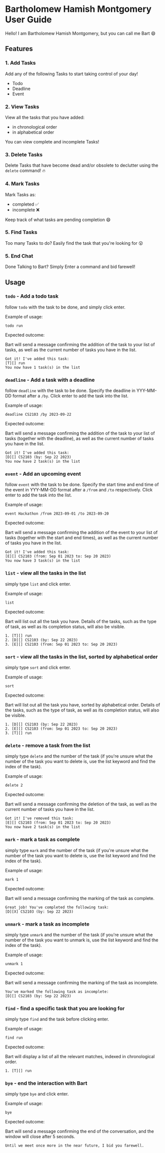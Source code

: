 # Bartholomew Hamish Montgomery User Guide


Hello! I am Bartholomew Hamish Montgomery, but you can call me Bart 😄
## Features 

### 1. Add Tasks

Add any of the following Tasks to start taking control of your day!

- Todo
- Deadline
- Event

### 2. View Tasks

View all the tasks that you have added:
- in chronological order
- in alphabetical order

You can view complete and incomplete Tasks!

### 3. Delete Tasks

Delete Tasks that have become dead and/or obsolete to declutter using the `delete` command! 🔥

### 4. Mark Tasks

Mark Tasks as:
- completed ✅
- incomplete ❌

Keep track of what tasks are pending completion 😄

### 5. Find Tasks

Too many Tasks to do? Easily find the task that you're looking for 😲

### 5. End Chat

 Done Talking to Bart? Simply Enter a command and bid farewell!

## Usage

### `todo` - Add a todo task

follow `todo` with the task to be done, and simply click enter.

Example of usage: 

`todo run`

Expected outcome:

Bart will send a message confirming the addition of the task to your list of tasks, as well as the current number of tasks you have in the list.

```
Got it! I've added this task:
[T][] run
You now have 1 task(s) in the list
```

### `deadline` - Add a task with a deadline

follow `deadline` with the task to be done. Specify the deadline in YYY-MM-DD format after a `/by`. Click enter to add the task into the list.

Example of usage: 

`deadline CS2103 /by 2023-09-22`

Expected outcome:

Bart will send a message confirming the addition of the task to your list of tasks (together with the deadline), as well as the current number of tasks you have in the list.

```
Got it! I've added this task:
[D][] CS2103 (by: Sep 22 2023)
You now have 2 task(s) in the list
```
### `event` - Add an upcoming event

follow `event` with the task to be done. Specify the start time and end time of the event in YYY-MM-DD format after a `/from` and `/to` respectively. Click enter to add the task into the list.

Example of usage: 

`event Hackathon /from 2023-09-01 /to 2023-09-20`

Expected outcome:

Bart will send a message confirming the addition of the event to your list of tasks (together with the start and end times), as well as the current number of tasks you have in the list.

```
Got it! I've added this task:
[E][] CS2103 (from: Sep 01 2023 to: Sep 20 2023)
You now have 3 task(s) in the list
```
### `list` - view all the tasks in the list

simply type `list` and click enter.

Example of usage: 

`list`

Expected outcome:

Bart will list out all the task you have. Details of the tasks, such as the type of task, as well as its completion status, will also be visible.

```
1. [T][] run
2. [D][] CS2103 (by: Sep 22 2023)
3. [E][] CS2103 (from: Sep 01 2023 to: Sep 20 2023)
```
### `sort` - view all the tasks in the list, sorted by alphabetical order

simply type `sort` and click enter.

Example of usage:

`sort`

Expected outcome:

Bart will list out all the task you have, sorted by alphabetical order. Details of the tasks, such as the type of task, as well as its completion status, will also be visible.

```
1. [D][] CS2103 (by: Sep 22 2023)
2. [E][] CS2103 (from: Sep 01 2023 to: Sep 20 2023)
3. [T][] run
```

### `delete` - remove a task from the list

simply type `delete` and the number of the task (if you're unsure what the number of the task you want to delete is, use the list keyword and find the index of the task).

Example of usage: 

`delete 2`

Expected outcome:

Bart will send a message confirming the deletion of the task, as well as the current number of tasks you have in the list.


```
Got it! I've removed this task:
[E][] CS2103 (from: Sep 01 2023 to: Sep 20 2023)
You now have 2 task(s) in the list
```
### `mark` - mark a task as complete

simply type `mark` and the number of the task (if you're unsure what the number of the task you want to delete is, use the list keyword and find the index of the task).

Example of usage: 

`mark 1`

Expected outcome:

Bart will send a message confirming the marking of the task as complete.


```
Great job! You've completed the following task:
[D][X] CS2103 (by: Sep 22 2023)
```

### `unmark` - mark a task as incomplete

simply type `unmark` and the number of the task (if you're unsure what the number of the task you want to unmark is, use the list keyword and find the index of the task).

Example of usage: 

`unmark 1`

Expected outcome:

Bart will send a message confirming the marking of the task as incomplete.


```
You've marked the following task as incomplete:
[D][] CS2103 (by: Sep 22 2023)
```

### `find` - find a specific task that you are looking for

simply type `find` and the task before clicking enter.

Example of usage:

`find run`

Expected outcome:

Bart will display a list of all the relevant matches, indexed in chronological order.


```
1. [T][] run
```

### `bye` - end the interaction with Bart

simply type `bye` and click enter.

Example of usage: 

`bye`

Expected outcome:

Bart will send a message confirming the end of the conversation, and the window will close after 5 seconds.


```
Until we meet once more in the near future, I bid you farewell.
```

